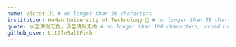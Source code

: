 ```yaml
---
name: Victor Ji # No longer than 28 characters
institution: WuHan University of Technology 🚩 # no longer than 58 characters
quote: 水至清则无鱼，汤至清则无肉 # no longer than 100 characters, avoid using quotes(") to guarantee the format remains the same.
github_user: LittleSaltFish
---
```

